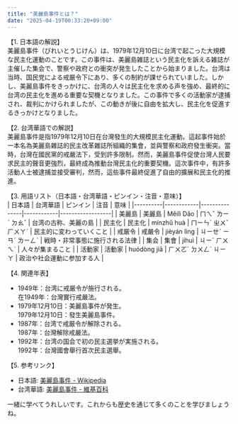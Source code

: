 ```yaml
---
title: "美麗島事件とは？"
date: "2025-04-19T00:33:20+09:00"
---
```


【1. 日本語の解説】  
美麗島事件（びれいとうじけん）は、1979年12月10日に台湾で起こった大規模な民主化運動のことです。この事件は、美麗島雑誌という民主化を訴える雑誌が主催した集会で、警察や政府との衝突が発生したことから始まりました。台湾は当時、国民党による戒厳令下にあり、多くの制約が課せられていました。しかし、美麗島事件をきっかけに、台湾の人々は民主化を求める声を強め、最終的に台湾の民主化を進める重要な契機となりました。この事件で多くの活動家が逮捕され、裁判にかけられましたが、この動きが後に自由を拡大し、民主化を促進するきっかけとなりました。

【2. 台湾華語での解説】  
美麗島事件是指1979年12月10日在台灣發生的大規模民主化運動。這起事件始於一本名為美麗島雜誌的民主改革雜誌所組織的集會，並與警察和政府發生衝突。當時，台灣在國民黨的戒嚴法下，受到許多限制。然而，美麗島事件促使台灣人民要求民主的聲音更強烈，最終成為推動台灣民主化的重要契機。這次事件中，有許多活動人士被逮捕並接受審判，然而，這些事件最終促進了自由的擴展和民主化的推進。

【3. 用語リスト（日本語・台湾華語・ピンイン・注音・意味）】  
| 日本語   | 台湾華語   | ピンイン      | 注音       | 意味             |
|----------|------------|---------------|------------|------------------|
| 美麗島   | 美麗島     | Měilì Dǎo     | ㄇㄟˇ ㄌㄧˋ ㄉㄠˇ | 台湾の古称、美麗の島 |
| 民主化   | 民主化     | mínzhǔ huà    | ㄇㄧㄣˊ ㄓㄨˇ ㄏㄨㄚˋ  | 民主的に変わっていくこと |
| 戒厳令   | 戒嚴令     | jièyán lìng   | ㄐㄧㄝˋ ㄧㄢˊ ㄌㄧㄥˋ | 戦時・非常事態に施行される法律 |
| 集会     | 集會       | jíhuì         | ㄐㄧˊ ㄏㄨㄟˋ      | 人々が集まること           |
| 活動家   | 活動家     | huódòng jiā   | ㄏㄨㄛˊ ㄉㄨㄥˋ ㄐㄧㄚ     | 政治や社会運動に参加する人    |

【4. 関連年表】  
- 1949年：台湾に戒厳令が施行される。  
  在1949年：台灣實行戒嚴法。
- 1979年12月10日：美麗島事件が発生。  
  1979年12月10日：發生美麗島事件。
- 1987年：台湾で戒厳令が解除される。  
  1987年：台灣解除戒嚴法。
- 1992年：台湾の国会で初の民主選挙が実施される。  
  1992年：台灣國會舉行首次民主選舉。

【5. 参考リンク】  
- 日本語: [美麗島事件 - Wikipedia](https://ja.wikipedia.org/wiki/美麗島事件)  
- 台湾華語: [美麗島事件 - 維基百科](https://zh.wikipedia.org/wiki/美麗島事件)

一緒に学べてうれしいです。これからも歴史を通じて多くのことを学びましょうね。